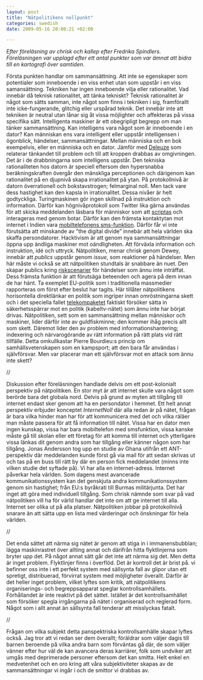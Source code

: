 ```yaml
--- 
layout: post
title: "Nätpolitikens nollpunkt" 
categories: swedish 
date: 2009-05-16 20:08:21 +02:00 

---
```


*Efter föreläsning av chrisk och kallep efter Fredrika Spindlers. Föreläsningen var upplagd efter ett antal punkter som var ämnat att bidra till en kartografi över samtiden.* 

Första punkten handlar om sammansättning. Att inte se egenskaper som potentialer som inneboende i en viss enhet utan som uppstår i en viss samansättning. Tekniken har ingen inneboende vilja eller rationalitet. Vad innebär då teknisk rationalitet, att tänka tekniskt? Teknisk rationalitet är något som sätts samman, inte något som finns i tekniken i sig, framförallt inte icke-fungerande, glitchig eller urspårad teknik. Det innebär inte att tekniken är neutral utan lånar sig åt vissa möjlighter och affekteras på vissa specifika sätt. Intelligenta maskiner är ett obegripligt begrepp om man tänker sammansättning. Kan intelligens vara något som är inneboende i en dator? Kan människan ens vara intelligent eller uppstår intelligensen i ögonblick, händelser, sammansättningar. Mellan människa och en bok exempelvis, eller en människa och en dator. Jämför med [Deleuze](http://www.seedwiki.com/wiki/skensats/vad_ar_filosofi?wikiPageId=184878) som relaterar tänkandet till problem och till att kroppen drabbas av omgivningen. Det är i de drabbningarna som intelligens uppstår. Den tekniska rationaliteten hos datorn är speciell eftersom den hypersnabba beräkningskraften övergår den mänskliga perceptionen och därigenom kan rationalitet på en djupnivå skapa irrationalitet på ytan. På protokollnivå är datorn överrationell och bokstavstrogen; felmarginal noll. Men tack vare dess hastighet kan den kapsla in irrationalitet. Dessa nivåer är helt godtyckliga. Turingmaskinen gör ingen skillnad på instruktion och information. Därför kan högnivåprotokoll som Twitter lika gärna användas för att skicka meddelanden läsbara för människor som att [scriptas](http://fffff.at/500-twitter-zombie-followers-in-3-steps/) och interageras med genom botar. Därför kan den främsta kontaktytan mot internet i Indien vara [mobiltelefonens sms-funktion](http://www.nytimes.com/2009/05/10/weekinreview/10giridharadas.html?ref=weekinreview#). Därför får vi inte förutsätta att minskande av ”the digital divide” innebär att hela världen ska skaffa persondatorer. Hacktivism är att genom nya sammansättningar öppna upp ändliga maskiner mot oändligheten. Att förväxla information och instruktion, idé och uttryck. Nätpolitiken, menar chrisk genom Dewey, innebär att *publics* uppstår genom *issue*, som reaktioner på händelser. Men här måste vi också se att nätpolitiken stundtals är snabbare än nuet. Den skapar publics kring [riskscenarier](http://www.blay.se/2009-04-27-fwd-jonas-andersson-om-natpolitik.html) för händelser som ännu inte inträffat. Dess främsta funktion är att förutsäga beteenden och agera på dem innan de har hänt. Ta exemplet EU-politik som i traditionella massmedier rapporteras om först efter beslut har tagits. Här tillåter nätpolitikens horisontella direktlänkar en politik som ingriper innan omröstningarna skett och i det speciella fallet [telekompaketet](http://www.telekompaketet.se) faktiskt försöker sätta in säkerhetsspärrar mot en politik (kabeltv-nätet) som ännu inte har börjat drivas. Nätpolitiken, sett som en sammansättning mellan människor och maskiner, lider därför inte av guldfiskminne; den kommer ihåg precis allt som skett. Däremot lider den av problem med informationshantering; indexering och närvarogörande av rätt information på rätt plats vid rätt tillfälle. Detta omkullkastar Pierre Bourdieu:s princip om samhällsvetenskapen som en kampsport; att den bara får användas i självförsvar. Men var placerar man ett självförsvar mot en attack som ännu inte skett? 

//

Diskussion efter föreläsningen handlade delvis om ett post-kolonialt perspektiv på nätpolitiken. En stor myt är att internet skulle vara något som berörde bara det globala nord. Delvis på grund av myten att tillgång till internet endast sker genom att ha en persondator i hemmet. Ett helt annat perspektiv erbjuder konceptet *InternetNoll* där alla redan är på nätet, frågan är bara vilka hinder man har för att kommunicera med det och vilka räläer man måste passera för att få information till nätet. Vissa har en dator men ingen kunskap, vissa har bara mobiltelefon med smsfunktion, vissa kanske måste gå till skolan eller ett företag för att komma till internet och ytterligare vissa länkas dit genom andra som har tillgång eller känner någon som har tillgång. Jonas Andersson tog upp en studie av Ghana utifrån ett ANT-perspektiv där meddelanden kunde först gå via mail för att sedan skrivas ut och tas på en buss till rätt by där en person fick meddelandet (minns inte vilken studie det syftade på). Vi har alla en internet-adress. Internet påverkar hela världen. Som dagens mest avancerade kommunikationssystem kan det genskjuta andra kommunikationssystem genom sin hastighet; från EU:s byråkrati till Burmas militärjunta. Det har inget att göra med individuell tillgång. Som chrisk nämnde som svar på vad nätpolitiken vill ha för värld handlar det inte om att ge internet till alla. Internet ser olika ut på alla platser. Nätpolitiken jobbar på protokollnivå snarare än att sätta upp en lista med värderingar och önskningar för hela världen. 

//

Det enda sättet att närma sig nätet är genom att stiga in i immanensbubblan; lägga maskinrastret över allting annat och därifrån hitta flyktlinjerna som bryter upp det. På något annat sätt går det inte att närma sig det. Men detta är inget problem. Flyktlinjer finns i överflöd. Det är kontroll det är brist på. vi befinner oss inte i ett perfekt system med sällsynta fall av glipor utan ett spretigt, distribuerad, förvirrat system med möjligheter överallt. Därför är det heller inget problem, vilket lyftes som kritik, att nätpolitikens organiserings- och begreppsapparat speglar kontrollsamhällets. Förhållandet är inte reaktivt på det sättet. Istället är det kontrollsamhället som försöker spegla irrgångarna på nätet i organiserad och reglerad form. Något som i allt annat än sällsynta fall tenderar att misslyckas fatalt. 


//

Frågan om vilka subjekt detta panspektriska kontrollsamhälle skapar lyftes också. Jag tror att vi redan ser dem överallt; föräldrar som väljer dagis till barnen beroende på vilka andra barn som förväntas gå där, de som väljer vänner efter hur väl de kan avancera deras karriärer, folk som undviker att umgås med deprimerade personer eftersom det kan smitta. Helt enkel en medvetenhet och en oro kring att våra subjektiviteter skapas av de sammansättningar vi ingår i och de smittor vi drabbas av. 
